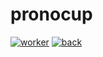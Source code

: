 # pronocup

[![worker](https://github.com/waldeck-dev/pronocup/actions/workflows/worker.yml/badge.svg)](https://github.com/waldeck-dev/pronocup/actions/workflows/worker.yml)
[![back](https://github.com/waldeck-dev/pronocup/actions/workflows/back.yml/badge.svg)](https://github.com/waldeck-dev/pronocup/actions/workflows/back.yml)
